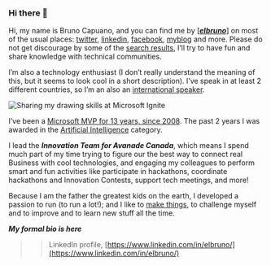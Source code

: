### Hi there 👋

<!--
**elbruno/elbruno** is a ✨ _special_ ✨ repository because its `README.md` (this file) appears on your GitHub profile.

Here are some ideas to get you started:

- 🔭 I’m currently working on ...
- 🌱 I’m currently learning ...
- 👯 I’m looking to collaborate on ...
- 🤔 I’m looking for help with ...
- 💬 Ask me about ...
- 📫 How to reach me: ...
- 😄 Pronouns: ...
- ⚡ Fun fact: ...
-->

Hi, my name is Bruno Capuano, and you can find me by [**_<span style="text-decoration:underline;">elbruno</span>_**] on most of the usual places: [twitter](http://twitter.com/elbruno), [linkedin](https://www.linkedin.com/in/elbruno/), [facebook](http://facebook.com/elbrunoweb/), [myblog](http://www.elbruno.com) and more. Please do not get discourage by some of the [search results](https://www.google.com/search?q=bruno+capuano&source=lnms), I’ll try to have fun and share knowledge with technical communities.

I’m also a technology enthusiast (I don’t really understand the meaning of this, but it seems to look cool in a short description). I’ve speak in at least 2 different countries, so I’m an also an [international speaker](https://elbruno.com/tag/event/).

![Sharing my drawing skills at Microsoft Ignite](https://brunocapuano.files.wordpress.com/2020/01/bruno-drawing-skills.png?w=1024)

I’ve been a [Microsoft MVP for 13 years, since 2008](https://mvp.microsoft.com/en-us/PublicProfile/4014166). The past 2 years I was awarded in the [Artificial Intelligence](https://elbruno.com/tag/ai/) category.

I lead the **_Innovation Team for Avanade Canada_**, which means I spend much part of my time trying to figure our the best way to connect real Business with cool technologies, and engaging my colleagues to perform smart and fun activities like participate in hackathons, coordinate hackathons and Innovation Contests, support tech meetings, and more!

Because I am the father the greatest kids on the earth, I developed a passion to run (to run a lot!); and I like to [make things](https://elbruno.com/tag/raspberry-pi/), to challenge myself and to improve and to learn new stuff all the time.

_**My formal bio is here**_

>> LinkedIn profile, [https://www.linkedin.com/in/elbruno/](https://www.linkedin.com/in/elbruno/)
